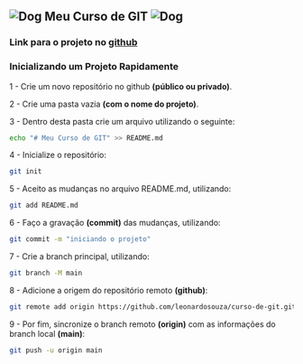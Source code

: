 ## ![Dog](https://pipz.com/static/images/blog/eddie.png) Meu Curso de GIT ![Dog](https://pipz.com/static/images/blog/eddie.png)

### Link para o projeto no [github](https://github.com/leonardosouza/curso-de-git)

### Inicializando um Projeto Rapidamente

1 - Crie um novo repositório no github **(público ou privado)**.

2 - Crie uma pasta vazia **(com o nome do projeto)**.

3 - Dentro desta pasta crie um arquivo utilizando o seguinte:

```bash
echo "# Meu Curso de GIT" >> README.md
```

4 - Inicialize o repositório:

```bash
git init
```

5 - Aceito as mudanças no arquivo README.md, utilizando:

```bash
git add README.md
```

6 - Faço a gravação **(commit)** das mudanças, utilizando:

```bash
git commit -m "iniciando o projeto"
```

7 - Crie a branch principal, utilizando:

```bash
git branch -M main
```

8 - Adicione a origem do repositório remoto **(github)**:

```bash
git remote add origin https://github.com/leonardosouza/curso-de-git.git
```

9 - Por fim, sincronize o branch remoto **(origin)** com as informações do branch local **(main)**:

```bash
git push -u origin main
```
